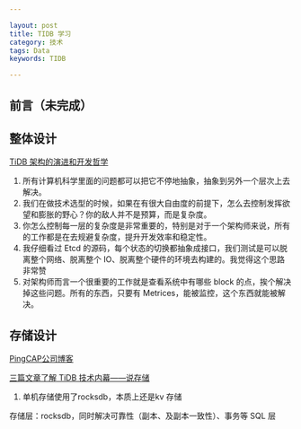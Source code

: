 ```yaml
---

layout: post
title: TIDB 学习
category: 技术
tags: Data
keywords: TIDB

---
```


## 前言（未完成）

## 整体设计


[TiDB 架构的演进和开发哲学](https://zhuanlan.zhihu.com/p/25142743)

1. 所有计算机科学里面的问题都可以把它不停地抽象，抽象到另外一个层次上去解决。
2. 我们在做技术选型的时候，如果在有很大自由度的前提下，怎么去控制发挥欲望和膨胀的野心？你的敌人并不是预算，而是复杂度。
3. 你怎么控制每一层的复杂度是非常重要的，特别是对于一个架构师来说，所有的工作都是在去规避复杂度，提升开发效率和稳定性。
4. 我仔细看过 Etcd 的源码，每个状态的切换都抽象成接口，我们测试是可以脱离整个网络、脱离整个 IO、脱离整个硬件的环境去构建的。我觉得这个思路非常赞
5. 对架构师而言一个很重要的工作就是查看系统中有哪些 block 的点，挨个解决掉这些问题。所有的东西，只要有 Metrices，能被监控，这个东西就能被解决。

## 存储设计

[PingCAP公司博客](https://pingcap.com/blog-cn/)

[三篇文章了解 TiDB 技术内幕——说存储](https://zhuanlan.zhihu.com/p/26967545)

1. 单机存储使用了rocksdb，本质上还是kv 存储


存储层：rocksdb，同时解决可靠性（副本、及副本一致性）、事务等
SQL 层